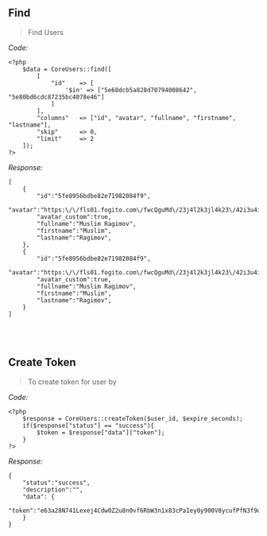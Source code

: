 









## Find
> Find Users

*Code:*

    <?php
        $data = CoreUsers::find([
            [
                "id"    => [
                    '$in' => ["5e68dcb5a828d70794008642", "5e80bd6cdc87235bc4078e46"]
                ]
            ],
            "columns"   => ["id", "avatar", "fullname", "firstname", "lastname"],
            "skip"      => 0,
            "limit"     => 2
        ]);
    ?>

*Response:*

    [
        {
            "id":"5fe8956bdbe82e71982084f9",
            "avatar":"https:\/\/fls01.fogito.com\/fwcQguMd\/23j4l2k3jl4k23\/42i3u4i23u4io232i3u\/50.jpg",
            "avatar_custom":true,
            "fullname":"Muslim Ragimov",
            "firstname":"Muslim",
            "lastname":"Ragimov",
        },
        {
            "id":"5fe8956bdbe82e71982084f9",
            "avatar":"https:\/\/fls01.fogito.com\/fwcQguMd\/23j4l2k3jl4k23\/42i3u4i23u4io232i3u\/50.jpg",
            "avatar_custom":true,
            "fullname":"Muslim Ragimov",
            "firstname":"Muslim",
            "lastname":"Ragimov",
        }
    ]





<br/>
<br/>

## Create Token
> To create token for user by <font color="#fff">user id</font>

*Code:*

    <?php
        $response = CoreUsers::createToken($user_id, $expire_seconds);
        if($response["status"] == "success"){ 
            $token = $response["data"]["token"];
        }
    ?>

*Response:*

    {
        "status":"success", 
        "description":"", 
        "data": {
            "token":"e63a28N741Lexej4Cdw0Z2u8n0vf6RbW3n1x83cPaIey0y900V8ycufPfN3f9o051y812_87d0c3fb10ba7278cee9100f19648b6800b73f6d"
        }
    }
